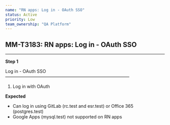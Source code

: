 ```yaml
---
name: "RN apps: Log in - OAuth SSO"
status: Active
priority: Low
team_ownership: "QA Platform"
---
```


## MM-T3183: RN apps: Log in - OAuth SSO

---

**Step 1**

Log in - OAuth SSO\
————————————————————————————

1. Log in with OAuth

**Expected**

- Can log in using GitLab (rc.test and esr.test) or Office 365 (postgres.test)
- Google Apps (mysql.test) not supported on RN apps
